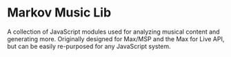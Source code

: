# Markov Music Lib

A collection of JavaScript modules used for analyzing musical content and generating more.  Originally designed for Max/MSP and the Max for Live API, but can be easily re-purposed for any JavaScript system.
